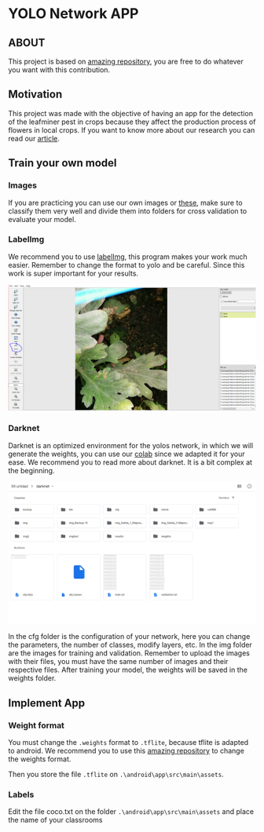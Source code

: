 # YOLO Network APP

## ABOUT

This project is based on [amazing repository](https://github.com/hunglc007/tensorflow-yolov4-tflite), you are free to do whatever you want with this contribution.


## Motivation

This project was made with the objective of having an app for the detection of the leafminer pest in crops because they affect the production process of flowers in local crops. If you want to know more about our research you can read our [article](https://github.com/hunglc007/tensorflow-yolov4-tflite).

## Train your own model

### Images

If you are practicing you can use our own images or [these](https://github.com/hunglc007/tensorflow-yolov4-tflite), make sure to classify them very well and divide them into folders for cross validation to evaluate your model.

### LabelImg

We recommend you to use  [labelImg](https://github.com/tzutalin/labelImg), this program makes your work much easier. Remember to change the format to yolo and be careful. Since this work is super important for your results.

![Error](/elementsReadme/labelImg.PNG?raw=true "LabelImg")

### Darknet 

Darknet is an optimized environment for the yolos network, in which we will generate the weights, you can use our [colab](https://colab.research.google.com/drive/1JQdI5WgmGbz4KBlbcwkUG9Q2fMStuuW1?usp=sharing) since we adapted it for your ease. We recommend you to read more about darknet. It is a bit complex at the beginning.

![Error](/elementsReadme/Darknet.PNG?raw=true "Darknet")

In the cfg folder is the configuration of your network, here you can change the parameters, the number of classes, modify layers, etc. In the img folder are the images for training and validation. Remember to upload the images with their files, you must have the same number of images and their respective files. After training your model, the weights will be saved in the weights folder.

## Implement App

### Weight format

You must change the  `.weights` format to `.tflite`, because tflite is adapted to android. We recommend you to use this [amazing repository](https://github.com/hunglc007/tensorflow-yolov4-tflite)  to change the weights format.

Then you store the file `.tflite` on `.\android\app\src\main\assets`.

### Labels

Edit the file coco.txt on the folder `.\android\app\src\main\assets` and place the name of your classrooms







